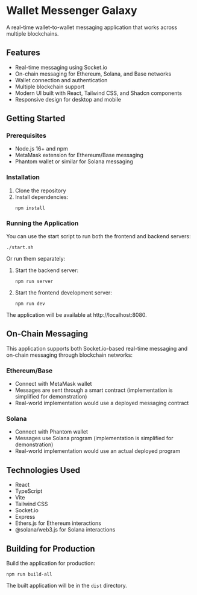 # Wallet Messenger Galaxy

A real-time wallet-to-wallet messaging application that works across multiple blockchains.

## Features

- Real-time messaging using Socket.io
- On-chain messaging for Ethereum, Solana, and Base networks
- Wallet connection and authentication
- Multiple blockchain support
- Modern UI built with React, Tailwind CSS, and Shadcn components
- Responsive design for desktop and mobile

## Getting Started

### Prerequisites

- Node.js 16+ and npm
- MetaMask extension for Ethereum/Base messaging
- Phantom wallet or similar for Solana messaging

### Installation

1. Clone the repository
2. Install dependencies:
   ```
   npm install
   ```

### Running the Application

You can use the start script to run both the frontend and backend servers:

```
./start.sh
```

Or run them separately:

1. Start the backend server:
   ```
   npm run server
   ```

2. Start the frontend development server:
   ```
   npm run dev
   ```

The application will be available at http://localhost:8080.

## On-Chain Messaging

This application supports both Socket.io-based real-time messaging and on-chain messaging through blockchain networks:

### Ethereum/Base
- Connect with MetaMask wallet
- Messages are sent through a smart contract (implementation is simplified for demonstration)
- Real-world implementation would use a deployed messaging contract

### Solana
- Connect with Phantom wallet
- Messages use Solana program (implementation is simplified for demonstration)
- Real-world implementation would use an actual deployed program

## Technologies Used

- React
- TypeScript
- Vite
- Tailwind CSS
- Socket.io
- Express
- Ethers.js for Ethereum interactions
- @solana/web3.js for Solana interactions

## Building for Production

Build the application for production:

```
npm run build-all
```

The built application will be in the `dist` directory.
